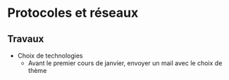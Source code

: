 # Protocoles et réseaux

<h2>Travaux</h2>

* Choix de technologies
  * Avant le premier cours de janvier, envoyer un mail avec le choix de thème


    
<Posts/>
